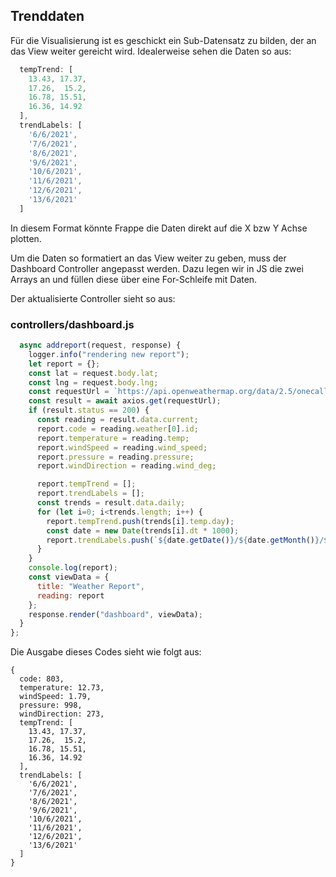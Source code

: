 ## Trenddaten 

Für die Visualisierung ist es geschickt ein Sub-Datensatz zu bilden, der an das View weiter gereicht wird. 
Idealerweise sehen die Daten so aus:
```js
  tempTrend: [
    13.43, 17.37,
    17.26,  15.2,
    16.78, 15.51,
    16.36, 14.92
  ],
  trendLabels: [
    '6/6/2021',
    '7/6/2021',
    '8/6/2021',
    '9/6/2021',
    '10/6/2021',
    '11/6/2021',
    '12/6/2021',
    '13/6/2021'
  ]
```

In diesem Format könnte Frappe die Daten direkt auf die X bzw Y Achse plotten.

Um die Daten so formatiert an das View weiter zu geben, muss der Dashboard Controller angepasst werden. Dazu legen wir in JS die zwei Arrays an und füllen diese über eine For-Schleife mit Daten.

Der aktualisierte Controller sieht so aus:
### controllers/dashboard.js
```js
  async addreport(request, response) {
    logger.info("rendering new report");
    let report = {};
    const lat = request.body.lat;
    const lng = request.body.lng;
    const requestUrl = `https://api.openweathermap.org/data/2.5/onecall?lat=${lat}&lon=${lng}&units=metric&appid=YOUR_API_KEY`
    const result = await axios.get(requestUrl);
    if (result.status == 200) {
      const reading = result.data.current;
      report.code = reading.weather[0].id;
      report.temperature = reading.temp;
      report.windSpeed = reading.wind_speed;
      report.pressure = reading.pressure;
      report.windDirection = reading.wind_deg;

      report.tempTrend = [];
      report.trendLabels = [];
      const trends = result.data.daily;
      for (let i=0; i<trends.length; i++) {
        report.tempTrend.push(trends[i].temp.day);
        const date = new Date(trends[i].dt * 1000);
        report.trendLabels.push(`${date.getDate()}/${date.getMonth()}/${date.getFullYear()}` );
      }
    }
    console.log(report);
    const viewData = {
      title: "Weather Report",
      reading: report
    };
    response.render("dashboard", viewData);
  }
};
```

Die Ausgabe dieses Codes sieht wie folgt aus:
```text
{
  code: 803,
  temperature: 12.73,
  windSpeed: 1.79,
  pressure: 998,
  windDirection: 273,
  tempTrend: [
    13.43, 17.37,
    17.26,  15.2,
    16.78, 15.51,
    16.36, 14.92
  ],
  trendLabels: [
    '6/6/2021',
    '7/6/2021',
    '8/6/2021',
    '9/6/2021',
    '10/6/2021',
    '11/6/2021',
    '12/6/2021',
    '13/6/2021'
  ]
}
```